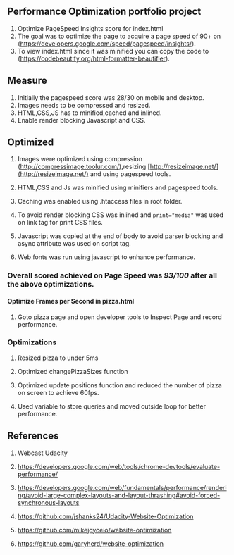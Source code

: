 ##  Performance Optimization portfolio project

1. Optimize PageSpeed Insights score for index.html
2. The goal was to optimize the page to acquire a page speed of   90+ on (https://developers.google.com/speed/pagespeed/insights/).
3. To view index.html since it was minified you can copy the code to (https://codebeautify.org/html-formatter-beautifier).

## Measure

1. Initially the pagespeed score was 28/30 on mobile and desktop.
2.  Images needs to be compressed and resized.
3. HTML,CSS,JS has to minified,cached and inlined.
4. Enable render blocking Javascript and CSS.

## Optimized

1. Images were optimized using compression (http://compressimage.toolur.com/),resizing [http://resizeimage.net/](http://resizeimage.net/) and using pagespeed tools.

2. HTML,CSS and Js was minified using minifiers and pagespeed tools. 

3. Caching was enabled using .htaccess files in root folder.

4. To avoid render blocking CSS was inlined and `print="media"` was used on link tag for print CSS files.

5. Javascript was copied at the end of body to avoid parser blocking and async attribute was used on script tag.

6.  Web fonts was run using javascript to enhance performance.
 
 
### Overall scored achieved on Page Speed was *93/100* after all the above optimizations.


 #### Optimize Frames per Second in pizza.html

 


1. Goto pizza page and open developer tools to Inspect Page and record performance.

### Optimizations 

1. Resized pizza to under 5ms 

2. Optimized changePizzaSizes function

3.  Optimized update positions function and reduced the number of pizza on screen to achieve 60fps.

4. Used variable to store queries and moved outside loop for better performance.

## References

1. Webcast Udacity

2. https://developers.google.com/web/tools/chrome-devtools/evaluate-performance/

3.  https://developers.google.com/web/fundamentals/performance/rendering/avoid-large-complex-layouts-and-layout-thrashing#avoid-forced-synchronous-layouts


4.  https://github.com/jshanks24/Udacity-Website-Optimization

5. https://github.com/mikejoyceio/website-optimization

6.  https://github.com/garyherd/website-optimization
